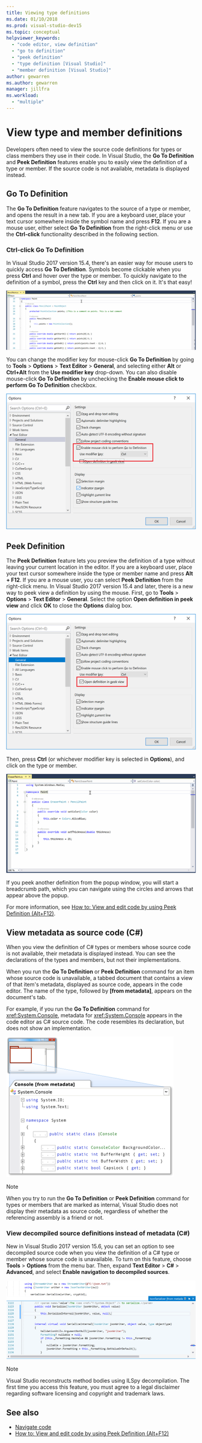 ```yaml
---
title: Viewing type definitions
ms.date: 01/10/2018
ms.prod: visual-studio-dev15
ms.topic: conceptual
helpviewer_keywords:
  - "code editor, view definition"
  - "go to definition"
  - "peek definition"
  - "type definition [Visual Studio]"
  - "member definition [Visual Studio]"
author: gewarren
ms.author: gewarren
manager: jillfra
ms.workload:
  - "multiple"
---
```

# View type and member definitions

Developers often need to view the source code definitions for types or class members they use in their code. In Visual Studio, the **Go To Definition** and **Peek Definition** features enable you to easily view the definition of a type or member. If the source code is not available, metadata is displayed instead.

## Go To Definition

The **Go To Definition** feature navigates to the source of a type or member, and opens the result in a new tab. If you are a keyboard user, place your text cursor somewhere inside the symbol name and press **F12**. If you are a mouse user, either select **Go To Definition** from the right-click menu or use the **Ctrl-click** functionality described in the following section.

### Ctrl-click Go To Definition

In Visual Studio 2017 version 15.4, there's an easier way for mouse users to quickly access **Go To Definition**. Symbols become clickable when you press **Ctrl** and hover over the type or member. To quickly navigate to the definition of a symbol, press the **Ctrl** key and then click on it. It's that easy!

![Mouse click go to definition animation](../ide/media/click_gotodef.gif)

You can change the modifier key for mouse-click **Go To Definition** by going to **Tools** > **Options** > **Text Editor** > **General**, and selecting either **Alt** or **Ctrl+Alt** from the **Use modifier key** drop-down. You can also disable mouse-click **Go To Definition** by unchecking the **Enable mouse click to perform Go To Definition** checkbox.

![Enabling mouse-click go to definition](../ide/media/editor_options_mouse_click_gotodef.png)

## Peek Definition

The **Peek Definition** feature lets you preview the definition of a type without leaving your current location in the editor. If you are a keyboard user, place your text cursor somewhere inside the type or member name and press **Alt + F12**. If you are a mouse user, you can select **Peek Definition** from the right-click menu. In Visual Studio 2017 version 15.4 and later, there is a new way to peek view a definition by using the mouse. First, go to **Tools** > **Options** > **Text Editor** > **General**. Select the option **Open definition in peek view** and click **OK** to close the **Options** dialog box.

![Setting the mouse-click peek definition option](../ide/media/editor_options_peek_view.png)

Then, press **Ctrl** (or whichever modifier key is selected in **Options**), and click on the type or member.

![Peek definition animation](../ide/media/peek_definition.gif)

If you peek another definition from the popup window, you will start a breadcrumb path, which you can navigate using the circles and arrows that appear above the popup.

For more information, see [How to: View and edit code by using Peek Definition (Alt+F12)](how-to-view-and-edit-code-by-using-peek-definition-alt-plus-f12.md).

## View metadata as source code (C#)

When you view the definition of C# types or members whose source code is not available, their metadata is displayed instead. You can see the declarations of the types and members, but not their implementations.

When you run the **Go To Definition** or **Peek Definition** command for an item whose source code is unavailable, a tabbed document that contains a view of that item's metadata, displayed as source code, appears in the code editor. The name of the type, followed by **[from metadata]**, appears on the document's tab.

For example, if you run the **Go To Definition** command for <xref:System.Console>, metadata for <xref:System.Console> appears in the code editor as C# source code. The code resembles its declaration, but does not show an implementation.

![Metadata as Source](../ide/media/metadatasource.png)

> [!NOTE]
> When you try to run the **Go To Definition** or **Peek Definition** command for types or members that are marked as internal, Visual Studio does not display their metadata as source code, regardless of whether the referencing assembly is a friend or not.

### View decompiled source definitions instead of metadata (C#)

New in Visual Studio 2017 version 15.6, you can set an option to see decompiled source code when you view the definition of a C# type or member whose source code is unavailable. To turn on this feature, choose **Tools** > **Options** from the menu bar. Then, expand **Text Editor** > **C#** > **Advanced**, and select **Enable navigation to decompiled sources**.

![Viewing a decompiled definition](media/go-to-definition-decompiled-sources.png)

> [!NOTE]
> Visual Studio reconstructs method bodies using ILSpy decompilation. The first time you access this feature, you must agree to a legal disclaimer regarding software licensing and copyright and trademark laws.

## See also

- [Navigate code](../ide/navigating-code.md)
- [How to: View and edit code by using Peek Definition (Alt+F12)](how-to-view-and-edit-code-by-using-peek-definition-alt-plus-f12.md)